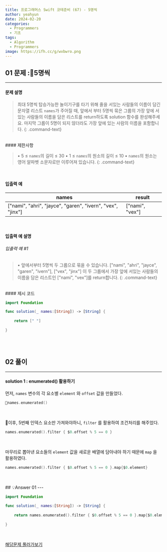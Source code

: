 ```yaml
---
title: 프로그래머스 Swift 코테준비 (67) - 5명씩
author: yeahyun
date: 2024-02-20
categories:
  - Programmers
  - 기초
tags:
  - Algorithm
  - Programmers
image: https://ifh.cc/g/wvbwro.png
---
```

## 01 문제 :5명씩

---
#### 문제 설명

>최대 5명씩 탑승가능한 놀이기구를 타기 위해 줄을 서있는 사람들의 이름이 담긴 문자열 리스트 `names`가 주어질 때, 앞에서 부터 5명씩 묶은 그룹의 가장 앞에 서있는 사람들의 이름을 담은 리스트를 return하도록 solution 함수를 완성해주세요. 마지막 그룹이 5명이 되지 않더라도 가장 앞에 있는 사람의 이름을 포함합니다.
{: .command-text}

<BR>
#### 제한사항

>• 5 ≤ `names`의 길이 ≤ 30
>• 1 ≤ `names`의 원소의 길이 ≤ 10
>• `names`의 원소는 영어 알파벳 소문자로만 이루어져 있습니다.
{: .command-text}
<BR>

#### 입출력 예

|names|result|
|---|---|
|["nami", "ahri", "jayce", "garen", "ivern", "vex", "jinx"]|["nami", "vex"]|

<BR>

#### 입출력 예 설명

###### 입출력 예 #1

>• 앞에서부터 5명씩 두 그룹으로 묶을 수 있습니다. ["nami", "ahri", "jayce", "garen", "ivern"], ["vex", "jinx"] 이 두 그룹에서 가장 앞에 서있는 사람들의 이름을 담은 리스트인 ["nami", "vex"]를 return합니다.
{: .command-text}





<br>
#### 제시 코드

```swift
import Foundation

func solution(_ names:[String]) -> [String] {
    
	return [" "]
    
}
```

<br>
<br>

## 02 풀이 
---

#### solution 1 : enumerated() 활용하기

먼저, `names` 변수의 각 요소별 `element` 와 `offset` 값을 만들었다.

```swift
names.enumerated()
```
<br>

이후, 5번째 인덱스 요소만 가져와야하니, `filter` 를 활용하여 조건처리를 해주었다.

```swift
names.enumerated().filter { $0.offset % 5 == 0 }
```

<br>

마무리로 뽑아낸 요소들의 `element` 값을 새로운 배열에 담아내야 하기 때문에 `map` 을 활용하였다.
```swift
names.enumerated().filter { $0.offset % 5 == 0 }.map{$0.element}
```
<br>
<br>
## 💡Answer 01
---

```swift
import Foundation

func solution(_ names:[String]) -> [String] {
    
    return names.enumerated().filter { $0.offset % 5 == 0 }.map{$0.element}
   
}
```


<br>

[해당문제 풀러가보기](https://school.programmers.co.kr/learn/courses/30/lessons/181886)